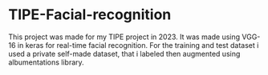 # TIPE-Facial-recognition
This project was made for my TIPE project in 2023. It was made using VGG-16 in keras for real-time facial recognition. For the training and test dataset i used a private self-made dataset, that i labeled then  augmented using albumentations library.
